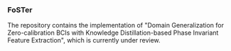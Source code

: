 ### FoSTer
The repository contains the implementation of "Domain Generalization for Zero-calibration BCIs with Knowledge Distillation-based Phase Invariant Feature Extraction", which is currently under review.
